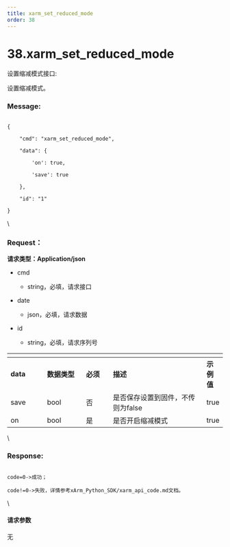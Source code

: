 ```yaml
---
title: xarm_set_reduced_mode
order: 38
---
```

# 38.xarm\_set\_reduced\_mode



 



设置缩减模式接口:

设置缩减模式。



### Message:  



```

{

    "cmd": "xarm_set_reduced_mode",

    "data": {

        'on': true, 

        'save': true

    },

    "id": "1"

}

```



\





### Request：    



**请求类型：Application/json**



* cmd

  * string，必填，请求接口

* date

  * json，必填，请求数据

* id

  * string，必填，请求序列号



<table data-header-hidden><thead><tr><th width="89"></th><th width="100"></th><th width="65"></th><th width="300"></th><th></th></tr></thead><tbody><tr><td><strong>data</strong></td><td><strong>数据类型</strong></td><td><strong>必须</strong></td><td><strong>描述</strong></td><td><strong>示例值</strong></td></tr><tr><td>save</td><td>bool</td><td>否</td><td>是否保存设置到固件，不传则为false</td><td>true</td></tr><tr><td>on</td><td>bool</td><td>是</td><td>是否开启缩减模式</td><td>true</td></tr></tbody></table>



\





### Response:     



```

code=0->成功；

code!=0->失败，详情参考xArm_Python_SDK/xarm_api_code.md文档。

```



\





#### 请求参数



无
